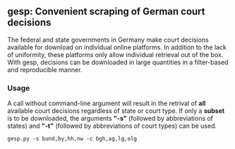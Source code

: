 ## gesp: Convenient scraping of German court decisions

The federal and state governments in Germany make court decisions available for download on individual online platforms. In addition to the lack of uniformity, these platforms only allow individual retrieval out of the box. With gesp, decisions can be downloaded in large quantities in a filter-based and reproducible manner.

### Usage

A call without command-line argument will result in the retrival of **all** available court decisions regardless of state or court type. If only a **subset** is to be downloaded, the arguments **"-s"** (followed by abbreviations of states) and **"-t"** (followed by abbreviations of court types) can be used.
```shell
gesp.py -s bund,by,hh,nw -c bgh,ag,lg,olg


